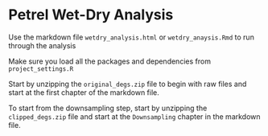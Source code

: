 # Petrel Wet-Dry Analysis

Use the markdown file `wetdry_analysis.html` or `wetdry_anaysis.Rmd` to run through the analysis

Make sure you load all the packages and dependencies from `project_settings.R`

Start by unzipping the `original_degs.zip` file to begin with raw files and start at the first chapter of the markdown file.

To start from the downsampling step, start by unzipping the `clipped_degs.zip` file and start at the `Downsampling` chapter in the markdown file.

